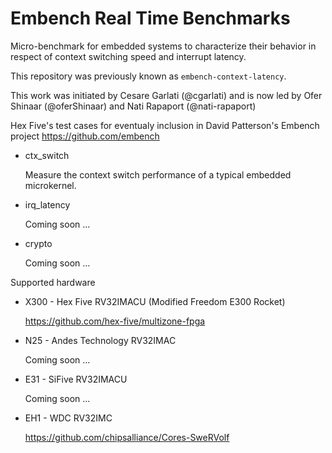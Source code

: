 # Embench Real Time Benchmarks

Micro-benchmark for embedded systems to characterize their behavior in respect
of context switching speed and interrupt latency.

This repository was previously known as `embench-context-latency`.

This work was initiated by Cesare Garlati (@cgarlati) and is now led by Ofer
Shinaar (@oferShinaar) and Nati Rapaport (@nati-rapaport)

Hex Five's test cases for eventualy inclusion in David Patterson's Embench
project https://github.com/embench

* ctx_switch

   Measure the context switch performance of a typical embedded microkernel.

* irq_latency

   Coming soon ...

* crypto

   Coming soon ...

Supported hardware

* X300 - Hex Five RV32IMACU (Modified Freedom E300 Rocket)

   https://github.com/hex-five/multizone-fpga

* N25 - Andes Technology RV32IMAC

   Coming soon ...

* E31 - SiFive RV32IMACU

   Coming soon ...

* EH1 - WDC RV32IMC

   https://github.com/chipsalliance/Cores-SweRVolf
